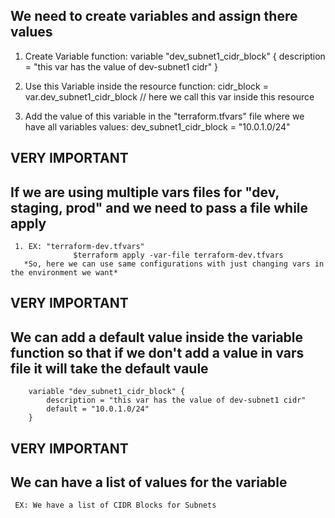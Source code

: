 ## We need to create variables and assign there values
   1. Create Variable function:
        variable "dev_subnet1_cidr_block" {
           description = "this var has the value of dev-subnet1 cidr"
        }
   
   2. Use this Variable inside the resource function:
         cidr_block = var.dev_subnet1_cidr_block  // here we call this var inside this resource

   3. Add the value of this variable in the "terraform.tfvars" file where we have all variables values:
         dev_subnet1_cidr_block = "10.0.1.0/24"


## VERY IMPORTANT
  ## If we are using multiple vars files for "dev, staging, prod" and we need to pass a file while apply
     1. EX: "terraform-dev.tfvars"
                  $terraform apply -var-file terraform-dev.tfvars
       *So, here we can use same configurations with just changing vars in the environment we want*

## VERY IMPORTANT
   ## We can add a default value inside the variable function so that if we don't add a value in vars file it will take the default vaule
        variable "dev_subnet1_cidr_block" {
            description = "this var has the value of dev-subnet1 cidr"
            default = "10.0.1.0/24"
        }

## VERY IMPORTANT
  ## We can have a list of values for the variable
     EX: We have a list of CIDR Blocks for Subnets
     